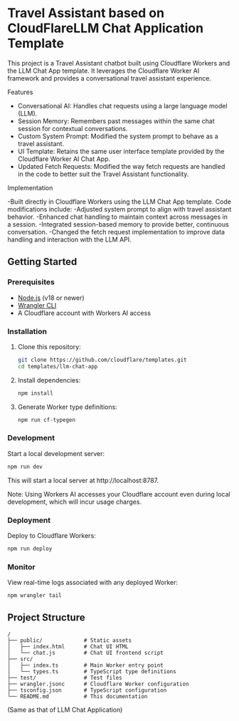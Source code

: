 # Travel Assistant based on CloudFlareLLM Chat Application Template

This project is a Travel Assistant chatbot built using Cloudflare Workers and the LLM Chat App template. It leverages the Cloudflare Worker AI framework and provides a conversational travel assistant experience.

Features

- Conversational AI: Handles chat requests using a large language model (LLM).
- Session Memory: Remembers past messages within the same chat session for contextual conversations.
- Custom System Prompt: Modified the system prompt to behave as a travel assistant.
- UI Template: Retains the same user interface template provided by the Cloudflare Worker AI Chat App.
- Updated Fetch Requests: Modified the way fetch requests are handled in the code to better suit the Travel Assistant functionality.

Implementation

-Built directly in Cloudflare Workers using the LLM Chat App template.
   Code modifications include:
      -Adjusted system prompt to align with travel assistant behavior.
      -Enhanced chat handling to maintain context across messages in a session.
      -Integrated session-based memory to provide better, continuous conversation.
      -Changed the fetch request implementation to improve data handling and interaction with the LLM API.

## Getting Started

### Prerequisites

- [Node.js](https://nodejs.org/) (v18 or newer)
- [Wrangler CLI](https://developers.cloudflare.com/workers/wrangler/install-and-update/)
- A Cloudflare account with Workers AI access

### Installation

1. Clone this repository:

   ```bash
   git clone https://github.com/cloudflare/templates.git
   cd templates/llm-chat-app
   ```

2. Install dependencies:

   ```bash
   npm install
   ```

3. Generate Worker type definitions:
   ```bash
   npm run cf-typegen
   ```

### Development

Start a local development server:

```bash
npm run dev
```

This will start a local server at http://localhost:8787.

Note: Using Workers AI accesses your Cloudflare account even during local development, which will incur usage charges.

### Deployment

Deploy to Cloudflare Workers:

```bash
npm run deploy
```

### Monitor

View real-time logs associated with any deployed Worker:

```bash
npm wrangler tail
```

## Project Structure

```
/
├── public/             # Static assets
│   ├── index.html      # Chat UI HTML
│   └── chat.js         # Chat UI frontend script
├── src/
│   ├── index.ts        # Main Worker entry point
│   └── types.ts        # TypeScript type definitions
├── test/               # Test files
├── wrangler.jsonc      # Cloudflare Worker configuration
├── tsconfig.json       # TypeScript configuration
└── README.md           # This documentation
```
(Same as that of LLM Chat Application)
